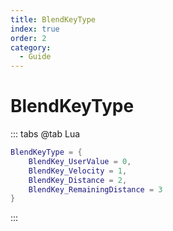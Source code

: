 ```yaml
---
title: BlendKeyType
index: true
order: 2
category:
  - Guide
---
```


# BlendKeyType
::: tabs
@tab Lua
```lua
BlendKeyType = {
    BlendKey_UserValue = 0,
    BlendKey_Velocity = 1,
    BlendKey_Distance = 2,
    BlendKey_RemainingDistance = 3
}
```
:::